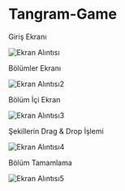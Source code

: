 # Tangram-Game



Giriş Ekranı

![Ekran Alıntısı](https://user-images.githubusercontent.com/77835706/122462883-c7a24080-cfbd-11eb-82e4-bda8b270fe48.PNG)
 
 Bölümler Ekranı
 
![Ekran Alıntısı2](https://user-images.githubusercontent.com/77835706/122463054-dab51080-cfbd-11eb-804a-56135c597ca9.PNG)

Bölüm İçi Ekran

![Ekran Alıntısı3](https://user-images.githubusercontent.com/77835706/122463116-e274b500-cfbd-11eb-90c9-130993f9f891.PNG)

Şekillerin Drag & Drop İşlemi

![Ekran Alıntısı4](https://user-images.githubusercontent.com/77835706/122463198-fb7d6600-cfbd-11eb-8326-e03ed3aca63b.PNG)

Bölüm Tamamlama

![Ekran Alıntısı5](https://user-images.githubusercontent.com/77835706/122463227-059f6480-cfbe-11eb-979d-62211673a939.PNG)
